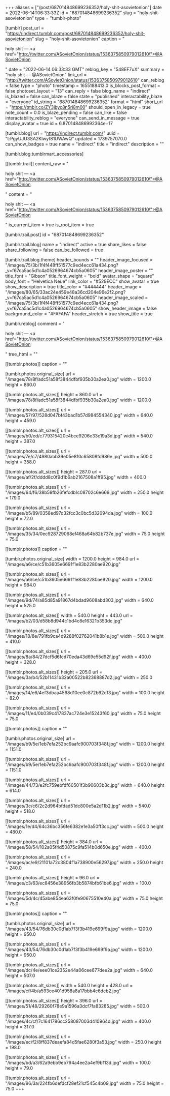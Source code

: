 +++
aliases = ["/post/687014848699236352/holy-shit-asovietonion"]
date = 2022-06-14T06:33:33Z
id = "687014848699236352"
slug = "holy-shit-asovietonion"
type = "tumblr-photo"

[tumblr]
post_url = "https://indirect.tumblr.com/post/687014848699236352/holy-shit-asovietonion"
slug = "holy-shit-asovietonion"
caption = "<p>holy shit — <a href=\"http://twitter.com/ASovietOnion/status/1536375850979012610\">@ASovietOnion</a></p>"
date = "2022-06-14 06:33:33 GMT"
reblog_key = "548EF7uX"
summary = "holy shit — @ASovietOnion"
link_url = "http://twitter.com/ASovietOnion/status/1536375850979012610"
can_reblog = false
type = "photo"
timestamp = 1655188413.0
is_blocks_post_format = false
photoset_layout = "13"
can_reply = false
blog_name = "indirect"
is_blazed = false
can_blaze = false
state = "published"
interactability_blaze = "everyone"
id_string = "687014848699236352"
format = "html"
short_url = "https://tmblr.co/ZY3jbyc8n5ri8m00"
should_open_in_legacy = true
note_count = 0.0
is_blaze_pending = false
can_like = false
interactability_reblog = "everyone"
can_send_in_message = true
display_avatar = true
id = 6.870148486992364e+17

[tumblr.blog]
url = "https://indirect.tumblr.com/"
uuid = "t:PgyUJU3SA2Klwyt81UWAwQ"
updated = 1739757070.0
can_show_badges = true
name = "indirect"
title = "indirect"
description = ""

[tumblr.blog.tumblrmart_accessories]

[[tumblr.trail]]
content_raw = "<p>holy shit — <a href=\"http://twitter.com/ASovietOnion/status/1536375850979012610\">@ASovietOnion</a></p>"
content = "<p>holy shit &mdash; <a href=\"http://twitter.com/ASovietOnion/status/1536375850979012610\">@ASovietOnion</a></p>"
is_current_item = true
is_root_item = true

[tumblr.trail.post]
id = "687014848699236352"

[tumblr.trail.blog]
name = "indirect"
active = true
share_likes = false
share_following = false
can_be_followed = true

[tumblr.trail.blog.theme]
header_bounds = ""
header_image_focused = "/images/75/3b/1f4f448ff51577c9ed4ecc61a434.png?_v=f67ca5ac5d1c4a0526964674cb5a0605"
header_image_poster = ""
title_font = "Gibson"
title_font_weight = "bold"
avatar_shape = "square"
body_font = "Helvetica Neue"
link_color = "#529ECC"
show_avatar = true
show_description = true
title_color = "#444444"
header_image = "/images/80/65/33ac24e459e48a36cd204e96e2f2.png?_v=f67ca5ac5d1c4a0526964674cb5a0605"
header_image_scaled = "/images/75/3b/1f4f448ff51577c9ed4ecc61a434.png?_v=f67ca5ac5d1c4a0526964674cb5a0605"
show_header_image = false
background_color = "#FAFAFA"
header_stretch = true
show_title = true

[tumblr.reblog]
comment = "<p>holy shit — <a href=\"http://twitter.com/ASovietOnion/status/1536375850979012610\">@ASovietOnion</a></p>"
tree_html = ""

[[tumblr.photos]]
caption = ""

[tumblr.photos.original_size]
url = "/images/78/8f/adc51a58f3844dfbf935b30a2ea0.jpg"
width = 1200.0
height = 860.0

[[tumblr.photos.alt_sizes]]
height = 860.0
url = "/images/78/8f/adc51a58f3844dfbf935b30a2ea0.jpg"
width = 1200.0

[[tumblr.photos.alt_sizes]]
url = "/images/57/97/528d047bf43bad1b57d984554340.jpg"
width = 640.0
height = 459.0

[[tumblr.photos.alt_sizes]]
url = "/images/b0/ed/c779315420c4bce9206e33c19a3d.jpg"
width = 540.0
height = 387.0

[[tumblr.photos.alt_sizes]]
url = "/images/7e/c7/4980abb39e05e810c65808fd986e.jpg"
width = 500.0
height = 358.0

[[tumblr.photos.alt_sizes]]
height = 287.0
url = "/images/af/2f/dddd8c0f9d1b6ab2167508a1ff95.jpg"
width = 400.0

[[tumblr.photos.alt_sizes]]
url = "/images/64/f6/38b59fb26fefcdb1c08702c6e669.jpg"
width = 250.0
height = 179.0

[[tumblr.photos.alt_sizes]]
url = "/images/b5/89/0358ed97d32fcc3c0bc5d32094da.jpg"
width = 100.0
height = 72.0

[[tumblr.photos.alt_sizes]]
url = "/images/35/34/0ec928729068ef468a64b82b737e.jpg"
width = 75.0
height = 75.0

[[tumblr.photos]]
caption = ""

[tumblr.photos.original_size]
width = 1200.0
height = 984.0
url = "/images/a6/ce/c51b3605e6691f1e83b2280ae920.jpg"

[[tumblr.photos.alt_sizes]]
url = "/images/a6/ce/c51b3605e6691f1e83b2280ae920.jpg"
width = 1200.0
height = 984.0

[[tumblr.photos.alt_sizes]]
url = "/images/9d/74/a85d85a91867d4bdad9608abd303.jpg"
width = 640.0
height = 525.0

[[tumblr.photos.alt_sizes]]
width = 540.0
height = 443.0
url = "/images/b2/03/d58b8d944c1bd4c8e16321b353dc.jpg"

[[tumblr.photos.alt_sizes]]
url = "/images/18/8e/791fb9ca4d9288f02762041b8b1e.jpg"
width = 500.0
height = 410.0

[[tumblr.photos.alt_sizes]]
url = "/images/8a/84/27dcf5d6fcd70eda43d69e55d92f.jpg"
width = 400.0
height = 328.0

[[tumblr.photos.alt_sizes]]
height = 205.0
url = "/images/3a/b4/52b11431b32a00522b82368887d2.jpg"
width = 250.0

[[tumblr.photos.alt_sizes]]
url = "/images/14/e6/4ef3dbaa4568d10ee0c872b62df3.jpg"
width = 100.0
height = 82.0

[[tumblr.photos.alt_sizes]]
url = "/images/11/e4/0b039c417837ac724e3e15243f60.jpg"
width = 75.0
height = 75.0

[[tumblr.photos]]
caption = ""

[tumblr.photos.original_size]
url = "/images/b9/5e/1eb7efa252bc9aafc900703f348f.jpg"
width = 1200.0
height = 1151.0

[[tumblr.photos.alt_sizes]]
url = "/images/b9/5e/1eb7efa252bc9aafc900703f348f.jpg"
width = 1200.0
height = 1151.0

[[tumblr.photos.alt_sizes]]
url = "/images/44/73/e2fc759ebfdf60501f3b90603b3c.jpg"
width = 640.0
height = 614.0

[[tumblr.photos.alt_sizes]]
url = "/images/3c/c6/2c2d964bfdad51dc800e5a2d11b2.jpg"
width = 540.0
height = 518.0

[[tumblr.photos.alt_sizes]]
url = "/images/1e/d4/64c36bc356fe6382e1e3a50ff3cc.jpg"
width = 500.0
height = 480.0

[[tumblr.photos.alt_sizes]]
height = 384.0
url = "/images/58/54/102a05f4d50875c9fa514b0d650e.jpg"
width = 400.0

[[tumblr.photos.alt_sizes]]
url = "/images/ac/e9/21101a72c3804f1a738900e56297.jpg"
width = 250.0
height = 240.0

[[tumblr.photos.alt_sizes]]
height = 96.0
url = "/images/c3/63/ec8456e38956fb3b5874bfb61be6.jpg"
width = 100.0

[[tumblr.photos.alt_sizes]]
url = "/images/5d/4c/45abe854ea63f0fe90675510e40a.jpg"
width = 75.0
height = 75.0

[[tumblr.photos]]
caption = ""

[tumblr.photos.original_size]
url = "/images/43/54/76db30c0d1ab7f3f3b419e699f9a.jpg"
width = 1200.0
height = 950.0

[[tumblr.photos.alt_sizes]]
url = "/images/43/54/76db30c0d1ab7f3f3b419e699f9a.jpg"
width = 1200.0
height = 950.0

[[tumblr.photos.alt_sizes]]
url = "/images/dc/4e/eee01ce2352e44a06cee677dee2a.jpg"
width = 640.0
height = 507.0

[[tumblr.photos.alt_sizes]]
width = 540.0
height = 428.0
url = "/images/cf/4b/a593ce401d958a8a17bbb4c6dcb2.jpg"

[[tumblr.photos.alt_sizes]]
height = 396.0
url = "/images/51/48/29260f78e9a1596a3dcf7fa83285.jpg"
width = 500.0

[[tumblr.photos.alt_sizes]]
url = "/images/4c/cf/7c1641786cc258087003d410964d.jpg"
width = 400.0
height = 317.0

[[tumblr.photos.alt_sizes]]
url = "/images/ec/f2/8ff837deaefa84d5fae6280f3a53.jpg"
width = 250.0
height = 198.0

[[tumblr.photos.alt_sizes]]
url = "/images/bd/a3/62a9ebb9eb794a4ee2a4ef9bf13d.jpg"
width = 100.0
height = 79.0

[[tumblr.photos.alt_sizes]]
url = "/images/96/3a/224fb6defdcf28ef21cf545c4b09.jpg"
width = 75.0
height = 75.0
+++
